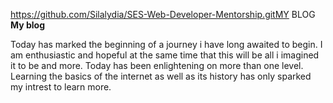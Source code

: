 https://github.com/Silalydia/SES-Web-Developer-Mentorship.gitMY BLOG 
**My blog**

Today has marked the beginning of a journey i have long awaited to begin. I am enthusiastic and hopeful at the same time that this will be all i imagined it to be and more. Today has been enlightening on more than one level. Learning the basics of the internet as well as its history has only sparked my intrest to learn more.
